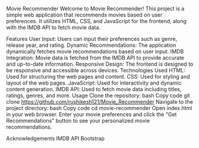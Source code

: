 
Movie Recommender
Welcome to Movie Recommender! This project is a simple web application that recommends movies based on user preferences. It utilizes HTML, CSS, and JavaScript for the frontend, along with the IMDB API to fetch movie data.

Features
User Input: Users can input their preferences such as genre, release year, and rating.
Dynamic Recommendations: The application dynamically fetches movie recommendations based on user input.
IMDB Integration: Movie data is fetched from the IMDB API to provide accurate and up-to-date information.
Responsive Design: The frontend is designed to be responsive and accessible across devices.
Technologies Used
HTML: Used for structuring the web pages and content.
CSS: Used for styling and layout of the web pages.
JavaScript: Used for interactivity and dynamic content generation.
IMDB API: Used to fetch movie data including titles, ratings, genres, and more.
Usage
Clone the repository:
bash
Copy code
git clone https://github.com/rushikesh121/Movie_Recommender
Navigate to the project directory:
bash
Copy code
cd movie-recommender
Open index.html in your web browser.
Enter your movie preferences and click the "Get Recommendations" button to see your personalized movie recommendations.

Acknowledgements
IMDB API
Bootstrap
